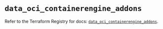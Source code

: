 # `data_oci_containerengine_addons`

Refer to the Terraform Registry for docs: [`data_oci_containerengine_addons`](https://registry.terraform.io/providers/oracle/oci/6.18.0/docs/data-sources/containerengine_addons).
